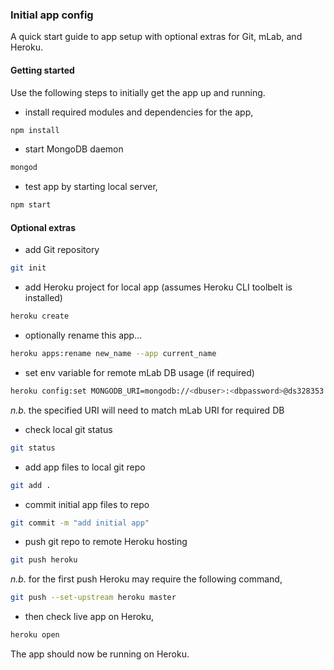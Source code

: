 ### Initial app config

A quick start guide to app setup with optional extras for Git, mLab, and Heroku.

#### Getting started

Use the following steps to initially get the app up and running.

  * install required modules and dependencies for the app,

```bash
npm install
```

  * start MongoDB daemon

```bash
mongod
```

  * test app by starting local server,

```bash
npm start
```

#### Optional extras

  * add Git repository

```bash
git init
```

  * add Heroku project for local app (assumes Heroku CLI toolbelt is installed)

```bash
heroku create
```

  * optionally rename this app...

```bash
heroku apps:rename new_name --app current_name
```

  * set env variable for remote mLab DB usage (if required)

```bash
heroku config:set MONGODB_URI=mongodb://<dbuser>:<dbpassword>@ds328353.mlab.com:27773/<dbname>
```

*n.b.* the specified URI will need to match mLab URI for required DB

  * check local git status

```bash
git status
```

  * add app files to local git repo

```bash
git add .
```

  * commit initial app files to repo

```bash
git commit -m "add initial app"
```

  * push git repo to remote Heroku hosting

```bash
git push heroku
```

*n.b.* for the first push Heroku may require the following command,

```bash
git push --set-upstream heroku master
```

  * then check live app on Heroku,

```bash
heroku open
```

The app should now be running on Heroku.
